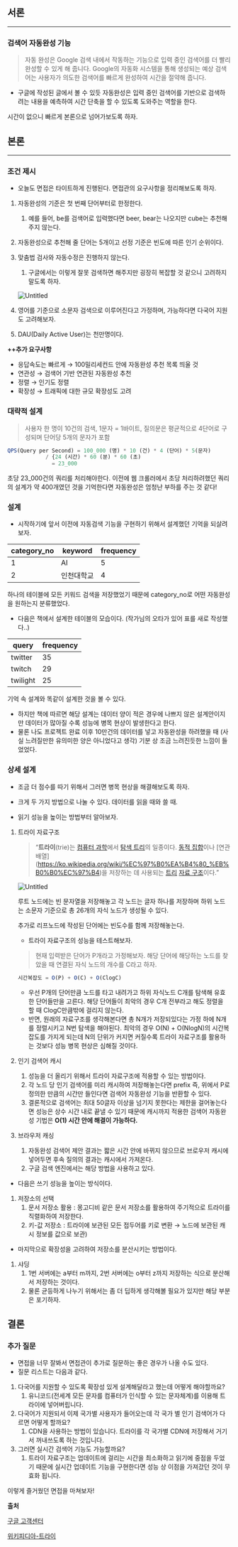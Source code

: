 ## 서론

---

### 검색어 자동완성 기능

> 자동 완성은 Google 검색 내에서 작동하는 기능으로 입력 중인 검색어를 더 빨리 완성할 수 있게 해 줍니다. Google의 자동화 시스템을 통해 생성되는 예상 검색어는 사용자가 의도한 검색어를 빠르게 완성하여 시간을 절약해 줍니다.
>
- 구글에 작성된 글에서 볼 수 있듯 자동완성은 입력 중인 검색어를 기반으로 검색하려는 내용을 예측하여 시간 단축을 할 수 있도록 도와주는 역할을 한다.

시간이 없으니 빠르게 본론으로 넘어가보도록 하자.

## 본론

---

### 조건 제시

- 오늘도 면접은 타이트하게 진행된다. 면접관의 요구사항을 정리해보도록 하자.

1. 자동완성의 기준은 첫 번째 단어부터로 한정한다.
    1. 예를 들어, be를 검색어로 입력했다면 beer, bear는 나오지만 cube는 추천해주지 않는다.
2. 자동완성으로 추천해 줄 단어는 5개이고 선정 기준은 빈도에 따른 인기 순위이다.
3. 맞춤법 검사와 자동수정은 진행하지 않는다.
    1. 구글에서는 이렇게 잘못 검색하면 해주지만 굉장히 복잡할 것 같으니 고려하지 말도록 하자.

   ![Untitled](https://velog.velcdn.com/images/hunnibs/post/842f3c47-c07b-4b43-bf94-cc73c02913dd/image.png)

4. 영어를 기준으로 소문자 검색으로 이루어진다고 가정하며, 가능하다면 다국어 지원도 고려해보자.
5. DAU(Daily Active User)는 천만명이다.

**++추가 요구사항**

- 응답속도는 빠르게 → 100밀리세컨드 안에 자동완성 추천 목록 띄울 것
- 연관성 → 검색어 기반 연관된 자동완성 추천
- 정렬 → 인기도 정렬
- 확장성 → 트래픽에 대한 규모 확장성도 고려

### 대략적 설계

> 사용자 한 명이 10건의 검색, 1문자 = 1바이트, 질의문은 평균적으로 4단어로 구성되며 단어당 5개의 문자가 포함
>

```jsx
QPS(Query per Second) = 100_000 (명) * 10 (건) * 4 (단어) * 5(문자)
			/ {24 (시간) * 60 (분) * 60 (초)
		      = 23_000
```

초당 23_000건의 쿼리를 처리해야한다.  이전에 웹 크롤러에서 초당 처리하려했던 쿼리의 설계가 약 400개였던 것을 기억한다면 자동완성은 엄청난 부하를 주는 것 같다!

### 설계

- 시작하기에 앞서 이전에 자동검색 기능을 구현하기 위해서 설계했던 기억을 되살려보자.

| category_no | keyword | frequency |
| --- | --- | --- |
| 1 | AI | 5 |
| 2 | 인천대학교 | 4 |

하나의 테이블에 모든 키워드 검색을 저장했었기 때문에 category_no로 어떤 자동완성을 원하는지 분류했었다.

- 다음은 책에서 설계한 테이블의 모습이다. (작가님의 오타가 있어 표를 새로 작성했다..)

| query | frequency |
| --- | --- |
| twitter | 35 |
| twitch | 29 |
| twilight | 25 |

기억 속 설계와 똑같이 설계한 것을 볼 수 있다.

- 하지만 책에 따르면 해당 설계는 데이터 양이 적은 경우에 나쁘지 않은 설계안이지만 데이터가 많아질 수록 성능에 병목 현상이 발생한다고 한다.
- 물론 나도 프로젝트 완료 이후 10만건의 데이터를 넣고 자동완성을 하려했을 때 (사실 느려질만한 유의미한 양은 아니었다고 생각) 기분 상 조금 느려진듯한 느낌이 들었었다.

### 상세 설계

- 조금 더 점수를 따기 위해서 그러면 병목 현상을 해결해보도록 하자.
- 크게 두 가지 방법으로 나눌 수 있다. 데이터를 읽을 때와 쓸 때.

- 읽기 성능을 높이는 방법부터 알아보자.
1. 트라이 자료구조

   > “**트라이**(trie)는 [컴퓨터 과학](https://ko.wikipedia.org/wiki/%EC%BB%B4%ED%93%A8%ED%84%B0_%EA%B3%BC%ED%95%99)에서 [탐색 트리](https://ko.wikipedia.org/w/index.php?title=%ED%83%90%EC%83%89_%ED%8A%B8%EB%A6%AC&action=edit&redlink=1)의 일종이다. [동적 집합](https://ko.wikipedia.org/wiki/%EC%A7%91%ED%95%A9_(%EC%B6%94%EC%83%81_%EC%9E%90%EB%A3%8C%ED%98%95))이나 [연관 배열](https://ko.wikipedia.org/wiki/%EC%97%B0%EA%B4%80_%EB%B0%B0%EC%97%B4)을 저장하는 데 사용되는 [트리](https://ko.wikipedia.org/wiki/%ED%8A%B8%EB%A6%AC_%EA%B5%AC%EC%A1%B0) [자료 구조](https://ko.wikipedia.org/wiki/%EC%9E%90%EB%A3%8C_%EA%B5%AC%EC%A1%B0)이다.”
   >

   ![Untitled](https://velog.velcdn.com/images/hunnibs/post/bcb3ea95-4990-4ad9-b60a-b895eff5b474/image.png)

   루트 노드에는 빈 문자열을 저장해놓고 각 노드는 글자 하나를 저장하며 하위 노드는 소문자 기준으로 총 26개의 자식 노드가 생성될 수 있다.

   추가로 리프노드에 작성된 단어에는 빈도수를 함께 저장해놓는다.

    - 트라이 자료구조의 성능을 테스트해보자.

   > 현재 입력받은 단어가 P개라고 가정해보자. 해당 단어에 해당하는 노드를 찾았을 때 연결된 자식 노드의 개수를 C라고 하자.
   >

    ```jsx
    시간복잡도 = O(P) + O(C) + O(ClogC)
    ```

    - 우선 P개의 단어만큼 노드를 타고 내려가고 하위 자식노드 C개를 탐색해 유효한 단어들만을 고른다. 해당 단어들이 최악의 경우 C개 전부라고 해도 정렬을 할 때 ClogC만큼밖에 걸리지 않는다.
    - 반면, 원래의 자료구조를 생각해본다면 총 N개가 저장되있다는 가정 하에 N개를 정렬시키고 N번 탐색을 해야된다. 최악의 경우 O(N) + O(NlogN)의 시간복잡도를 가지게 되는데 N의 단위가 커지면 커질수록 트라이 자료구조를 활용하는 것보다 성능 병목 현상은 심해질 것이다.

1. 인기 검색어 캐시
    1. 성능을 더 올리기 위해서 트라이 자료구조에 적용할 수 있는 방법이다.
    2. 각 노드 당 인기 검색어를 미리 캐시하여 저장해놓는다면 prefix 즉, 위에서 P로 정의한 만큼의 시간만 들인다면 검색어 자동완성 기능을 반환할 수 있다.
    3. 결론적으로 검색어는 최대 50글자 이상을 넘기지 못한다는 제한을 걸어놓는다면 성능은 상수 시간 내로 끝낼 수 있기 때문에 캐시까지 적용한 검색어 자동완성 기법은 **O(1) 시간 안에 해결이 가능하다.**
2. 브라우저 캐싱
    1. 자동완성 검색어 제안 결과는 짧은 시간 안에 바뀌지 않으므로 브로우저 캐시에 넣어두면 후속 질의의 결과는 캐시에서 가져온다.
    2. 구글 검색 엔진에서는 해당 방법을 사용하고 있다.

- 다음은 쓰기 성능을 높이는 방식이다.
1. 저장소의 선택
    1. 문서 저장소 활용 : 몽고디비 같은 문서 저장소를 활용하여 주기적으로 트라이를 직렬화하여 저장한다.
    2. 키-값 저장소 : 트라이에 보관된 모든 접두어를 키로 변환 → 노드에 보관된 캐시 정보를 값으로 보관)

- 마지막으로 확장성을 고려하여 저장소를 분산시키는 방법이다.
1. 샤딩
    1. 1번 서버에는 a부터 m까지, 2번 서버에는 o부터 z까지 저장하는 식으로 분산해서 저장하는 것이다.
    2. 물론 균등하게 나누기 위해서는 좀 더 딥하게 생각해볼 필요가 있지만 해당 부분은 포기하자.

## 결론

### 추가 질문

- 면접을 너무 잘봐서 면접관이 추가로 질문하는 좋은 경우가 나올 수도 있다.
- 질문 리스트는 다음과 같다.

1. 다국어를 지원할 수 있도록 확장성 있게 설계해달라고 했는데 어떻게 해야할까요?
    1. 유니코드(전세계 모든 문자를 컴퓨터가 인식할 수 있는 문자체계)를 이용해 트라이에 넣어버립니다.
2. 다국어가 지원되서 이제 국가별 사용자가 들어오는데 각 국가 별 인기 검색어가 다르면 어떻게 할까요?
    1. CDN을 사용하는 방법이 있습니다. 트라이를 각 국가별 CDN에 저장해서 거기서 꺼내쓰도록 하는 것입니다.
3. 그러면 실시간 검색어 기능도 가능할까요?
    1. 트라이 자료구조는 업데이트에 걸리는 시간을 최소화하고 읽기에 중점을 두었기 때문에 실시간 업데이트 기능을 구현한다면 성능 상 이점을 가져갔던 것이 무효화 됩니다.

이렇게 즐거웠던 면접을 마쳐보자!

**출처**

[구글 고객센터](https://support.google.com/websearch/answer/7368877?hl=ko)

[위키피디아-트라이](https://ko.wikipedia.org/wiki/%ED%8A%B8%EB%9D%BC%EC%9D%B4_(%EC%BB%B4%ED%93%A8%ED%8C%85))
